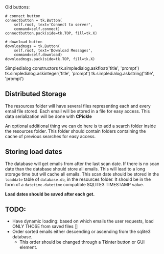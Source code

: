 Old buttons:

    # connect button
    connectbutton = tk.Button(
        self.root, text='Connect to server',
        command=self.connect)
    connectbutton.pack(side=tk.TOP, fill=tk.X)

    # download button
    downloadmsgs = tk.Button(
        self.root, text='Download Messages',
        command=self.download)
    downloadmsgs.pack(side=tk.TOP, fill=tk.X)

Simpledialog constructors
    tk.simpledialog.askfloat('title', 'prompt')
    tk.simpledialog.askinteger('title', 'prompt')
    tk.simpledialog.askstring('title', 'prompt')

## Distributed Storage

The resources folder will have several files representing each and every email file stored. Each email will be stored in a file for easy access. This data serialization will be done with **CPickle**

An optional additional thing we can do here is to add a search folder inside the resources folder. This folder should contain folders containing the cache of previous searches for easy access.

## Storing load dates

The database will get emails from after the last scan date. If there is no scan date than the database should store all emails. This will lead to a long storage time but will cache all emails. This scan date should be stored in the `loaddate` table of `database.db`, in the resources folder. It should be in the form of a `datetime.datetime` compatible SQLITE3 TIMESTAMP value.

**Load dates should be saved after each get.**

## TODO:
* Have dynamic loading: based on which emails the user requests, load ONLY THOSE from saved files []
* Order sorted emails either descending or ascending from the sqlite3 database.
    * This order should be changed through a Tkinter button or GUI element.
